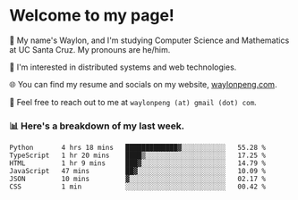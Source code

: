 # Welcome to my page! 

👋 My name's Waylon, and I'm studying Computer Science and Mathematics at UC Santa Cruz. My pronouns are he/him. 

💭 I'm interested in distributed systems and web technologies.

🌐 You can find my resume and socials on my website, [waylonpeng.com](https://www.waylonpeng.com).

📧 Feel free to reach out to me at `waylonpeng (at) gmail (dot) com`.

### 📊 Here's a breakdown of my last week.

<!--START_SECTION:waka-->

```text
Python       4 hrs 18 mins   █████████████▓░░░░░░░░░░░   55.28 %
TypeScript   1 hr 20 mins    ████▒░░░░░░░░░░░░░░░░░░░░   17.25 %
HTML         1 hr 9 mins     ███▓░░░░░░░░░░░░░░░░░░░░░   14.79 %
JavaScript   47 mins         ██▓░░░░░░░░░░░░░░░░░░░░░░   10.09 %
JSON         10 mins         ▓░░░░░░░░░░░░░░░░░░░░░░░░   02.17 %
CSS          1 min           ░░░░░░░░░░░░░░░░░░░░░░░░░   00.42 %
```

<!--END_SECTION:waka-->
